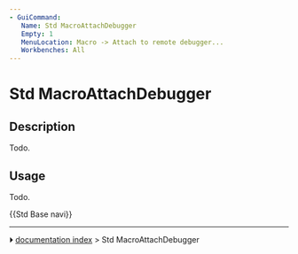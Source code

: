 ```yaml
---
- GuiCommand:
   Name: Std MacroAttachDebugger
   Empty: 1
   MenuLocation: Macro -> Attach to remote debugger...
   Workbenches: All
---
```


# Std MacroAttachDebugger

## Description

Todo.

## Usage

Todo.




 {{Std Base navi}}



---
⏵ [documentation index](../README.md) > Std MacroAttachDebugger
